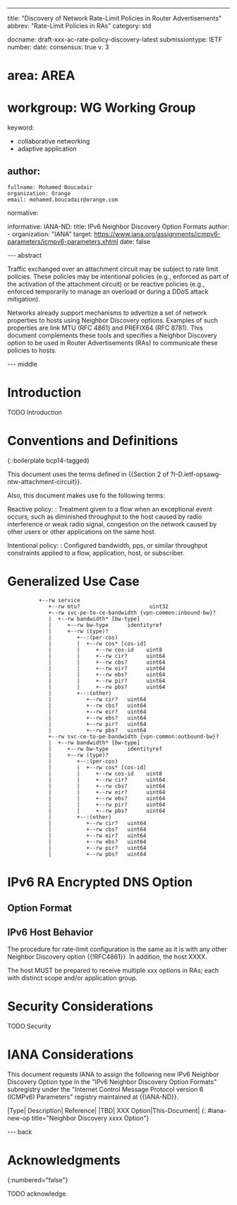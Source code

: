 ---
title: "Discovery of Network Rate-Limit Policies in Router Advertisements"
abbrev: "Rate-Limit Policies in RAs"
category: std

docname: draft-xxx-ac-rate-policy-discovery-latest
submissiontype: IETF
number:
date:
consensus: true
v: 3
# area: AREA
# workgroup: WG Working Group
keyword:
 - collaborative networking
 - adaptive application

author:
 -
    fullname: Mohamed Boucadair
    organization: Orange
    email: mohamed.boucadair@orange.com

normative:

informative:
     IANA-ND:
        title: IPv6 Neighbor Discovery Option Formats
        author:
        -
          organization: "IANA"
        target: https://www.iana.org/assignments/icmpv6-parameters/icmpv6-parameters.xhtml
        date: false

--- abstract

Traffic exchanged over an attachment circuit may be subject to rate limit policies.
These policies may be intentional policies (e.g., enforced as part of the activation of the attachment circuit)
or be reactive policies (e.g., enforced temporarily to manage an overload or during a DDoS attack mitigation).

Networks already support mechanisms to advertize a set of network properties to hosts using Neighbor Discovery options. Examples of such
properties are link MTU (RFC 4861) and PREFIX64 (RFC 8781). This document complements these tools and specifies a Neighbor Discovery option to be used in Router Advertisements (RAs) to communicate these policies to hosts.

--- middle

# Introduction

TODO Introduction

# Conventions and Definitions

{::boilerplate bcp14-tagged}

This document uses the terms defined in {{Section 2 of ?I-D.ietf-opsawg-ntw-attachment-circuit}}.

Also, this document makes use fo the following terms:

Reactive policy:
:  Treatment given to a flow when an exceptional event
   occurs, such as diminished throughput to the host caused by radio
   interference or weak radio signal, congestion on the network
   caused by other users or other applications on the same host.

Intentional policy:
:  Configured bandwidth, pps, or similar throughput
   constraints applied to a flow, application, host, or subscriber.

# Generalized Use Case

~~~~
          +--rw service
             +--rw mtu?                      uint32
             +--rw svc-pe-to-ce-bandwidth {vpn-common:inbound-bw}?
             |  +--rw bandwidth* [bw-type]
             |     +--rw bw-type      identityref
             |     +--rw (type)?
             |        +--:(per-cos)
             |        |  +--rw cos* [cos-id]
             |        |     +--rw cos-id    uint8
             |        |     +--rw cir?      uint64
             |        |     +--rw cbs?      uint64
             |        |     +--rw eir?      uint64
             |        |     +--rw ebs?      uint64
             |        |     +--rw pir?      uint64
             |        |     +--rw pbs?      uint64
             |        +--:(other)
             |           +--rw cir?   uint64
             |           +--rw cbs?   uint64
             |           +--rw eir?   uint64
             |           +--rw ebs?   uint64
             |           +--rw pir?   uint64
             |           +--rw pbs?   uint64
             +--rw svc-ce-to-pe-bandwidth {vpn-common:outbound-bw}?
             |  +--rw bandwidth* [bw-type]
             |     +--rw bw-type      identityref
             |     +--rw (type)?
             |        +--:(per-cos)
             |        |  +--rw cos* [cos-id]
             |        |     +--rw cos-id    uint8
             |        |     +--rw cir?      uint64
             |        |     +--rw cbs?      uint64
             |        |     +--rw eir?      uint64
             |        |     +--rw ebs?      uint64
             |        |     +--rw pir?      uint64
             |        |     +--rw pbs?      uint64
             |        +--:(other)
             |           +--rw cir?   uint64
             |           +--rw cbs?   uint64
             |           +--rw eir?   uint64
             |           +--rw ebs?   uint64
             |           +--rw pir?   uint64
             |           +--rw pbs?   uint64
~~~~

# IPv6 RA Encrypted DNS Option

## Option Format

## IPv6 Host Behavior

The procedure for rate-limit configuration is the same as it is with any
other Neighbor Discovery option {{!RFC4861}}.  In addition, the host
XXXX.

The host MUST be prepared to receive multiple xxx options
in RAs; each with distinct scope and/or application group.

# Security Considerations

TODO Security


# IANA Considerations

This document requests IANA to assign the following new IPv6 Neighbor Discovery Option
type in the "IPv6 Neighbor Discovery Option Formats" subregistry under the "Internet Control Message Protocol version 6 (ICMPv6)
Parameters" registry maintained at {{IANA-ND}}.

|Type|	Description|	Reference|
|TBD|  XXX Option|This-Document|
{: #iana-new-op title="Neighbor Discovery xxxx Option"}


--- back

# Acknowledgments
{:numbered="false"}

TODO acknowledge.

